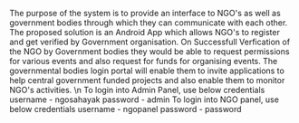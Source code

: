 The purpose of the system is to provide an interface to NGO's as well as government bodies through which they can communicate with each other. The proposed solution is an Android App which allows NGO's to register and get verified by Government organisation. On Successfull Verfication of the NGO by Government bodies they would be able to request permissions for various events and also request for funds for organising events. The governmental bodies login portal will enable them to invite applications to help central government funded projects and also enable them to monitor NGO's activities. \n
To login into Admin Panel, use below credentials
username - ngosahayak
password - admin
To login into NGO panel, use below credentials
username - ngopanel
password - password

